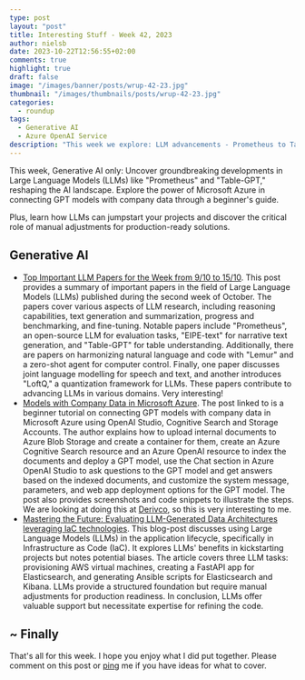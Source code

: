 ```yaml
---
type: post
layout: "post"
title: Interesting Stuff - Week 42, 2023
author: nielsb
date: 2023-10-22T12:56:55+02:00
comments: true
highlight: true
draft: false
image: "/images/banner/posts/wrup-42-23.jpg"
thumbnail: "/images/thumbnails/posts/wrup-42-23.jpg"
categories:
  - roundup
tags:
  - Generative AI
  - Azure OpenAI Service
description: "This week we explore: LLM advancements - Prometheus to Table-GPT. Azure + GPT Models - Connect AI with your data. Bridging AI and Code - Kickstart projects with LLMs, but manual touch is vital!"
---
```


This week, Generative AI only: Uncover groundbreaking developments in Large Language Models (LLMs) like "Prometheus" and "Table-GPT," reshaping the AI landscape. Explore the power of Microsoft Azure in connecting GPT models with company data through a beginner's guide. 

Plus, learn how LLMs can jumpstart your projects and discover the critical role of manual adjustments for production-ready solutions. 

<!--more-->

## Generative AI

* [Top Important LLM Papers for the Week from 9/10 to 15/10][1]. This post provides a summary of important papers in the field of Large Language Models (LLMs) published during the second week of October. The papers cover various aspects of LLM research, including reasoning capabilities, text generation and summarization, progress and benchmarking, and fine-tuning. Notable papers include "Prometheus", an open-source LLM for evaluation tasks, "EIPE-text" for narrative text generation, and "Table-GPT" for table understanding. Additionally, there are papers on harmonizing natural language and code with "Lemur" and a zero-shot agent for computer control. Finally, one paper discusses joint language modelling for speech and text, and another introduces "LoftQ," a quantization framework for LLMs. These papers contribute to advancing LLMs in various domains. Very interesting!
* [Models with Company Data in Microsoft Azure][2]. The post linked to is a beginner tutorial on connecting GPT models with company data in Microsoft Azure using OpenAI Studio, Cognitive Search and Storage Accounts. The author explains how to upload internal documents to Azure Blob Storage and create a container for them, create an Azure Cognitive Search resource and an Azure OpenAI resource to index the documents and deploy a GPT model, use the Chat section in Azure OpenAI Studio to ask questions to the GPT model and get answers based on the indexed documents, and customize the system message, parameters, and web app deployment options for the GPT model. The post also provides screenshots and code snippets to illustrate the steps. We are looking at doing this at [Derivco](/derivco), so this is very interesting to me.
* [Mastering the Future: Evaluating LLM-Generated Data Architectures leveraging IaC technologies][3]. This blog-post discusses using Large Language Models (LLMs) in the application lifecycle, specifically in Infrastructure as Code (IaC). It explores LLMs' benefits in kickstarting projects but notes potential biases. The article covers three LLM tasks: provisioning AWS virtual machines, creating a FastAPI app for Elasticsearch, and generating Ansible scripts for Elasticsearch and Kibana. LLMs provide a structured foundation but require manual adjustments for production readiness. In conclusion, LLMs offer valuable support but necessitate expertise for refining the code.

## ~ Finally

That's all for this week. I hope you enjoy what I did put together. Please comment on this post or [ping][ma] me if you have ideas for what to cover.

[ma]: mailto:niels.it.berglund@gmail.com
[mp]: https://blog.acolyer.org
[iq]: https://www.infoq.com/
[ew]: http://sqlonice.com/
[re]: http://blog.revolutionanalytics.com
[sqsk]: https://www.sqlskills.com
[mdaveyblog]: https://mdavey.wordpress.com/
[charlblog]: https://charlla.com/

[jovpop]: https://twitter.com/JovanPop_MSFT
[bobw]: https://twitter.com/bobwardms
[revod]: https://twitter.com/revodavid
[lonny]: https://twitter.com/sqL_handLe
[ewtw]: https://twitter.com/sqlOnIce
[buckw]: https://twitter.com/BuckWoodyMSFT
[mattw]: https://twitter.com/matthewwarren
[murba]: https://twitter.com/muratdemirbas
[daveda]: https://twitter.com/davidthecoder
[adcol]: https://twitter.com/adriancolyer
[jesrod]: https://twitter.com/jrdothoughts
[tomaz]: https://twitter.com/tomaz_tsql
[dataart]: https://twitter.com/dataartisans
[luis]: https://twitter.com/luis_de_sousa
[benstop]: https://twitter.com/benstopford
[conflu]: https://twitter.com/confluentinc
[tylert]: https://twitter.com/tyler_treat
[andrewng]: https://twitter.com/AndrewYNg
[lawr]: https://twitter.com/bytezn
[jue]: https://twitter.com/b0rk
[yan]: https://twitter.com/theburningmonk
[danny]: https://twitter.com/g9yuayon
[rmoff]: https://twitter.com/rmoff
[ryansw]: https://twitter.com/ryanswanstrom
[pabloc]: https://twitter.com/pabloc_ds
[mklep]: https://twitter.com/martinkl
[mdavey]: https://twitter.com/matt_davey
[jboner]: https://twitter.com/jboner
[joeduff]: https://twitter.com/funcOfJoe
[charl]: https://twitter.com/charllamprecht
[dbricks]: https://twitter.com/databricks
[adsit]: https://twitter.com/SitnikAdam
[vicky]: https://twitter.com/vickyharp
[dscentral]: https://twitter.com/DataScienceCtrl
[natemc]: https://twitter.com/natemcmaster
[ads]: https://twitter.com/azuredatastudio
[travw]: https://twitter.com/radtravis
[emilk]: https://twitter.com/IsTheArchitect
[netflx]: https://netflixtechblog.com/
[hubert]: https://www.linkedin.com/in/hkdulay/
[jserra]: https://www.linkedin.com/in/jamesserra/

[1]: https://pub.towardsai.net/top-important-llm-papers-for-the-week-from-9-10-to-15-10-5f995aa6043c
[2]: https://towardsdatascience.com/beginner-tutorial-connect-gpt-models-with-company-data-in-microsoft-azure-81177929da18
[3]: https://towardsdatascience.com/mastering-the-future-evaluating-llm-generated-data-architectures-leveraging-iac-technologies-dee75302a355
